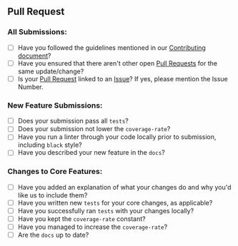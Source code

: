 ## Pull Request

### All Submissions:

- [ ] Have you followed the guidelines mentioned in our [Contributing document](/CONTRIBUTING.md)?
- [ ] Have you ensured that there aren't other open [Pull Requests](../../../pulls) for the same update/change?
- [ ] Is your [Pull Request](../../../pulls) linked to an [Issue](../../../issues)? If yes, please mention the Issue Number.

### New Feature Submissions:

- [ ] Does your submission pass all `tests`?
- [ ] Does your submission not lower the `coverage-rate`?
- [ ] Have you run a linter through your code locally prior to submission, including `black` style?
- [ ] Have you described your new feature in the `docs`?

### Changes to Core Features:

- [ ] Have you added an explanation of what your changes do and why you'd like us to include them?
- [ ] Have you written new `tests` for your core changes, as applicable?
- [ ] Have you successfully ran `tests` with your changes locally?
- [ ] Have you kept the `coverage-rate` constant?
- [ ] Have you managed to increase the `coverage-rate`?
- [ ] Are the `docs` up to date?
